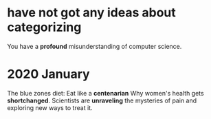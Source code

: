 # have not got any ideas about categorizing
You have a **profound** misunderstanding of computer science.


# 2020 January

The blue zones diet: Eat like a **centenarian**
Why women's health gets **shortchanged**.
Scientists are **unraveling** the mysteries of pain and exploring new ways to treat it.



